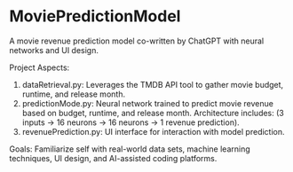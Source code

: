 # MoviePredictionModel
A movie revenue prediction model co-written by ChatGPT with neural networks and UI design.

Project Aspects:
1. dataRetrieval.py: Leverages the TMDB API tool to gather movie budget, runtime, and release month.
2. predictionMode.py: Neural network trained to predict movie revenue based on budget, runtime, and release month. Architecture includes: (3 inputs -> 16 neurons -> 16 neurons -> 1 revenue prediction).
3. revenuePrediction.py: UI interface for interaction with model prediction.

Goals:
Familiarize self with real-world data sets, machine learning techniques, UI design, and AI-assisted coding platforms.
